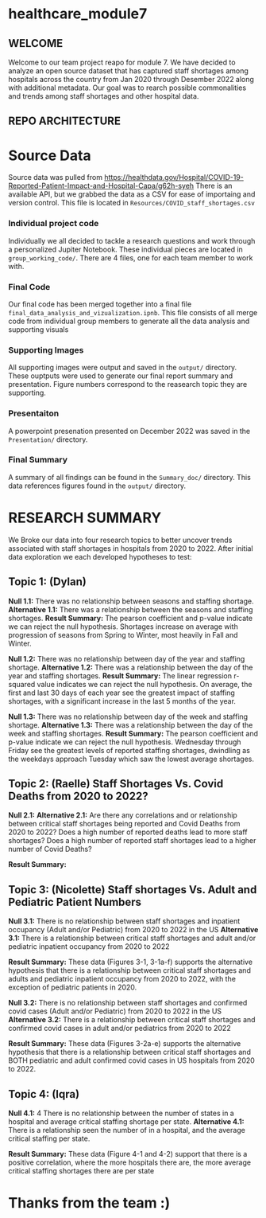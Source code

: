 # healthcare_module7

## WELCOME
Welcome to our team project reapo for module 7. We have decided to analyze an open source dataset that has captured staff shortages among hospitals across the country from Jan 2020 through Desember 2022 along with additional metadata. Our goal was to rearch possible commonalities and trends among staff shortages and other hospital data. 

## REPO ARCHITECTURE
# Source Data
Source data was pulled from https://healthdata.gov/Hospital/COVID-19-Reported-Patient-Impact-and-Hospital-Capa/g62h-syeh
There is an available API, but we grabbed the data as a CSV for ease of importaing and version control. 
This file is located in `Resources/COVID_staff_shortages.csv`

### Individual project code
Individually we all decided to tackle a research questions and work through a personalized Jupiter Notebook. These individual pieces are located in `group_working_code/`. There are 4 files, one for each team member to work with.

### Final Code
Our final code has been merged together into a final file `final_data_analysis_and_vizualization.ipnb`. This file consists of all merge code from individual group members to generate all the data analysis and supporting visuals 

### Supporting Images 
All supporting images were output and saved in the `output/` directory. These ouptputs were used to generate our final report summary and presentation. Figure numbers correspond to the reasearch topic they are supporting. 

### Presentaiton
A powerpoint presenation presented on December 2022 was saved in the `Presentation/` directory. 

### Final Summary
A summary of all findings can be found in the `Summary_doc/` directory. This data references figures found in the `output/` directory.

# RESEARCH SUMMARY
We Broke our data into four research topics to better uncover trends associated with staff shortages in hospitals from 2020 to 2022. After initial data exploration we each developed hypotheses to test:

## Topic 1: (Dylan) 

__Null 1.1:__ There was no relationship between seasons and staffing shortage. 
__Alternative 1.1:__ There was a relationship between the seasons and staffing shortages.
__Result Summary:__ The pearson coefficient and p-value indicate we can reject the null hypothesis. Shortages increase on average with progression of seasons from Spring to Winter, most heavily in Fall and Winter.


__Null 1.2:__ There was no relationship between day of the year and staffing shortage. 
__Alternative 1.2:__ There was a relationship between the day of the year and staffing shortages.
__Result Summary:__ The linear regression r-squared value indicates we can reject the null hypothesis. On average, the first and last 30 days of each year see the greatest impact of staffing shortages, with a significant increase in the last 5 months of the year.

__Null 1.3:__ There was no relationship between day of the week and staffing shortage. 
__Alternative 1.3:__ There was a relationship between the day of the week and staffing shortages.
__Result Summary:__ The pearson coefficient and p-value indicate we can reject the null hypothesis. Wednesday through Friday see the greatest levels of reported staffing shortages, dwindling as the weekdays approach Tuesday which saw the lowest average shortages.

## Topic 2: (Raelle) Staff Shortages Vs. Covid Deaths from 2020 to 2022?

__Null 2.1:__ 
__Alternative 2.1:__ Are there any correlations and or relationship between critical staff shortages being reported and Covid Deaths from 2020 to 2022?
                        Does a high number of reported deaths lead to more staff shortages?
                        Does a high number of reported staff shortages lead to a higher number of Covid Deaths?

__Result Summary:__ 

## Topic 3: (Nicolette) Staff shortages Vs. Adult and Pediatric Patient Numbers

__Null 3.1:__ There is no relationship between staff shortages and inpatient occupancy (Adult and/or Pediatric) from 2020 to 2022 in the US
__Alternative 3.1:__ There is a relationship between critical staff shortages and adult and/or pediatric inpatient occupancy from 2020 to 2022

__Result Summary:__ These data (Figures 3-1, 3-1a-f) supports the alternative hypothesis that there is a relationship between critical staff shortages and adults and pediatric inpatient occupancy from 2020 to 2022, with the exception of pediatric patients in 2020. 

__Null 3.2:__ There is no relationship between staff shortages and confirmed covid cases (Adult and/or Pediatric) from 2020 to 2022 in the US
__Alternative 3.2:__ There is a relationship between critical staff shortages and confirmed covid cases in adult and/or pediatrics from 2020 to 2022

__Result Summary:__ These data (Figures 3-2a-e) supports the alternative hypothesis that there is a relationship between critical staff shortages and BOTH pediatric and adult confirmed covid cases in US hospitals from 2020 to 2022. 



## Topic 4: (Iqra)

__Null 4.1:__ 4 There is no relationship between the number of states in a hospital and average critical staffing shortage per state.
__Alternative 4.1:__ There is a relationship seen the number of in a hospital, and the average critical staffing per state.

__Result Summary:__ These data (Figure 4-1 and 4-2) support that there is a positive correlation, where the more hospitals there are, the more average critical staffing shortages there are per state


# Thanks from the team :)
